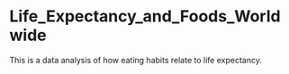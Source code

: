 # Life_Expectancy_and_Foods_Worldwide
This is a data analysis of how eating habits relate to life expectancy.
